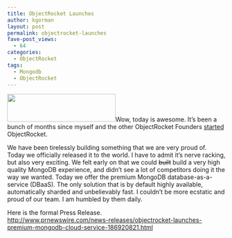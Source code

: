 ```yaml
---
title: ObjectRocket Launches
author: kgorman
layout: post
permalink: objectrocket-launches
fave-post_views:
  - 64
categories:
  - ObjectRocket
tags:
  - Mongodb
  - ObjectRocket
---
```

[<img src="http://www.objectrocket.com/static/art/ObjectRocket.png" width="250" height="64" class="alignleft" />][1]Wow, today is awesome. It&#8217;s been a bunch of months since myself and the other ObjectRocket Founders [started][2] ObjectRocket.

We have been tirelessly building something that we are very proud of. Today we officially released it to the world. I have to admit it&#8217;s nerve racking, but also very exciting. We felt early on that we could <del datetime="2013-01-17T04:08:51+00:00">built</del> build a very high quality MongoDB experience, and didn&#8217;t see a lot of competitors doing it the way we wanted. Today we offer the premium MongoDB database-as-a-service (DBaaS). The only solution that is by default highly available, automatically sharded and unbelievably fast. I couldn&#8217;t be more ecstatic and proud of our team. I am humbled by them daily.

Here is the formal Press Release.  
<a href=http://www.prnewswire.com/news-releases/objectrocket-launches-premium-mongodb-cloud-service-186920821.html>http://www.prnewswire.com/news-releases/objectrocket-launches-premium-mongodb-cloud-service-186920821.html</a>

 [1]: http://www.objectrocket.com
 [2]: http://www.kennygorman.com/wordpress/?p=915
